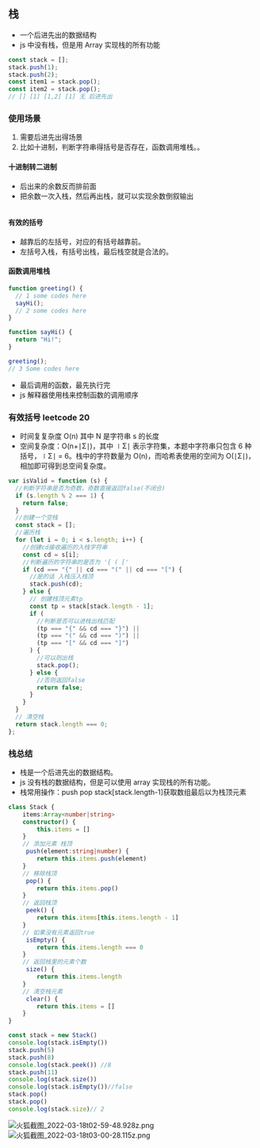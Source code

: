 ## 栈

- 一个后进先出的数据结构
- js 中没有栈，但是用 Array 实现栈的所有功能

```js
const stack = [];
stack.push(1);
stack.push(2);
const item1 = stack.pop();
const item2 = stack.pop();
// [] [1] [1,2] [1] 无 后进先出
```

### 使用场景

1. 需要后进先出得场景
2. 比如十进制，判断字符串得括号是否存在，函数调用堆栈。。

#### 十进制转二进制

- 后出来的余数反而排前面
- 把余数一次入栈，然后再出栈，就可以实现余数倒叙输出


```

```


#### 有效的括号

- 越靠后的左括号，对应的有括号越靠前。
- 左括号入栈，有括号出栈，最后栈空就是合法的。

#### 函数调用堆栈

```js
function greeting() {
  // 1 some codes here
  sayHi();
  // 2 some codes here
}

function sayHi() {
  return "Hi!";
}

greeting();
// 3 Some codes here
```

- 最后调用的函数，最先执行完
- js 解释器使用栈来控制函数的调用顺序

### 有效括号 leetcode 20

- 时间复复杂度 O(n) 其中 N 是字符串 s 的长度
- 空间复杂度：O(n+∣Σ∣)，其中 ∣Σ∣ 表示字符集，本题中字符串只包含 6 种括号，∣Σ∣ = 6。栈中的字符数量为 O(n)，而哈希表使用的空间为 O(∣Σ∣)，相加即可得到总空间复杂度。

``` js
var isValid = function (s) {
  //判断字符串是否为奇数，奇数直接返回false(不闭合)
  if (s.length % 2 === 1) {
    return false;
  }
  //创建一个空栈
  const stack = [];
  //遍历栈
  for (let i = 0; i < s.length; i++) {
    //创建cd接收遍历的入栈字符串
    const cd = s[i];
    //判断遍历的字符串的是否为 '{ ( ['
    if (cd === "{" || cd === "(" || cd === "[") {
      //是的话 入栈压入栈顶
      stack.push(cd);
    } else {
      // 创建栈顶元素tp
      const tp = stack[stack.length - 1];
      if (
        //判断是否可以进栈出栈匹配
        (tp === "{" && cd === "}") ||
        (tp === "(" && cd === ")") ||
        (tp === "[" && cd === "]")
      ) {
        //可以则出栈
        stack.pop();
      } else {
        //否则返回false
        return false;
      }
    }
  }
  // 清空栈
  return stack.length === 0;
};
```

### 栈总结

- 栈是一个后进先出的数据结构。
- js 没有栈的数据结构，但是可以使用 array 实现栈的所有功能。
- 栈常用操作：push pop stack[stack.length-1]获取数组最后以为栈顶元素


```ts
class Stack {
    items:Array<number|string>
    constructor() {
        this.items = []
    }
    // 添加元素 栈顶
     push(element:string|number) {
        return this.items.push(element)
    }
    // 移除栈顶
     pop() {
        return this.items.pop()
    }
    // 返回栈顶
     peek() {
        return this.items[this.items.length - 1]
    }
    // 如果没有元素返回true
     isEmpty() {
        return this.items.length === 0
    }
    // 返回栈里的元素个数
     size() {
        return this.items.length
    }
    // 清空栈元素
     clear() {
        return this.items = []
    }
}

const stack = new Stack()
console.log(stack.isEmpty())
stack.push(5)
stack.push(8)
console.log(stack.peek()) //8
stack.push(11)
console.log(stack.size())
console.log(stack.isEmpty())//false
stack.pop()
stack.pop()
console.log(stack.size)// 2
```
![火狐截图_2022-03-18t02-59-48.928z.png](https://note.youdao.com/yws/res/5408/WEBRESOURCEbcf624d7c21467ad49c1fa351e5d25e6)
![火狐截图_2022-03-18t03-00-28.115z.png](https://note.youdao.com/yws/res/5410/WEBRESOURCEba30d6e395b6f72e8d5cf8115d6bbc54)